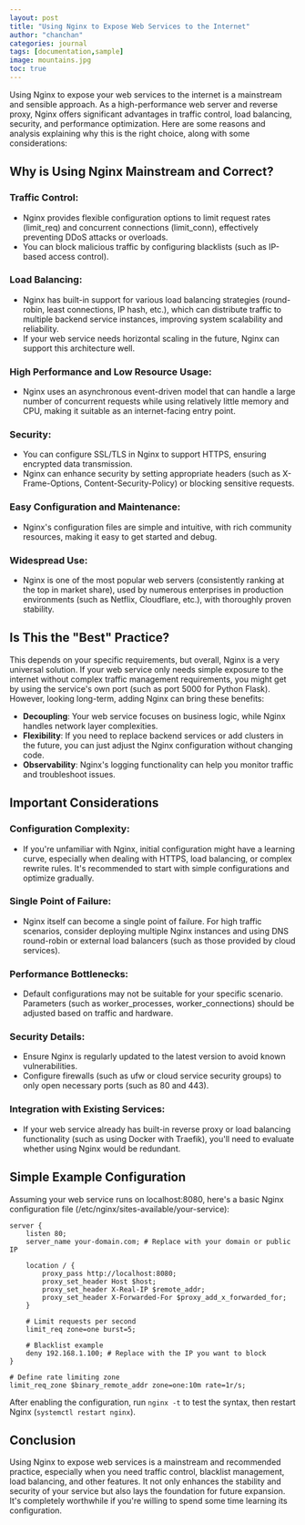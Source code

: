 ```yaml
---
layout: post
title: "Using Nginx to Expose Web Services to the Internet"
author: "chanchan"
categories: journal
tags: [documentation,sample]
image: mountains.jpg
toc: true
---
```


Using Nginx to expose your web services to the internet is a mainstream and sensible approach. As a high-performance web server and reverse proxy, Nginx offers significant advantages in traffic control, load balancing, security, and performance optimization. Here are some reasons and analysis explaining why this is the right choice, along with some considerations:

## Why is Using Nginx Mainstream and Correct?

### Traffic Control:
- Nginx provides flexible configuration options to limit request rates (limit_req) and concurrent connections (limit_conn), effectively preventing DDoS attacks or overloads.
- You can block malicious traffic by configuring blacklists (such as IP-based access control).

### Load Balancing:
- Nginx has built-in support for various load balancing strategies (round-robin, least connections, IP hash, etc.), which can distribute traffic to multiple backend service instances, improving system scalability and reliability.
- If your web service needs horizontal scaling in the future, Nginx can support this architecture well.

### High Performance and Low Resource Usage:
- Nginx uses an asynchronous event-driven model that can handle a large number of concurrent requests while using relatively little memory and CPU, making it suitable as an internet-facing entry point.

### Security:
- You can configure SSL/TLS in Nginx to support HTTPS, ensuring encrypted data transmission.
- Nginx can enhance security by setting appropriate headers (such as X-Frame-Options, Content-Security-Policy) or blocking sensitive requests.

### Easy Configuration and Maintenance:
- Nginx's configuration files are simple and intuitive, with rich community resources, making it easy to get started and debug.

### Widespread Use:
- Nginx is one of the most popular web servers (consistently ranking at the top in market share), used by numerous enterprises in production environments (such as Netflix, Cloudflare, etc.), with thoroughly proven stability.

## Is This the "Best" Practice?

This depends on your specific requirements, but overall, Nginx is a very universal solution. If your web service only needs simple exposure to the internet without complex traffic management requirements, you might get by using the service's own port (such as port 5000 for Python Flask). However, looking long-term, adding Nginx can bring these benefits:

- **Decoupling**: Your web service focuses on business logic, while Nginx handles network layer complexities.
- **Flexibility**: If you need to replace backend services or add clusters in the future, you can just adjust the Nginx configuration without changing code.
- **Observability**: Nginx's logging functionality can help you monitor traffic and troubleshoot issues.

## Important Considerations

### Configuration Complexity:
- If you're unfamiliar with Nginx, initial configuration might have a learning curve, especially when dealing with HTTPS, load balancing, or complex rewrite rules. It's recommended to start with simple configurations and optimize gradually.

### Single Point of Failure:
- Nginx itself can become a single point of failure. For high traffic scenarios, consider deploying multiple Nginx instances and using DNS round-robin or external load balancers (such as those provided by cloud services).

### Performance Bottlenecks:
- Default configurations may not be suitable for your specific scenario. Parameters (such as worker_processes, worker_connections) should be adjusted based on traffic and hardware.

### Security Details:
- Ensure Nginx is regularly updated to the latest version to avoid known vulnerabilities.
- Configure firewalls (such as ufw or cloud service security groups) to only open necessary ports (such as 80 and 443).

### Integration with Existing Services:
- If your web service already has built-in reverse proxy or load balancing functionality (such as using Docker with Traefik), you'll need to evaluate whether using Nginx would be redundant.

## Simple Example Configuration

Assuming your web service runs on localhost:8080, here's a basic Nginx configuration file (/etc/nginx/sites-available/your-service):

```nginx
server {
    listen 80;
    server_name your-domain.com; # Replace with your domain or public IP

    location / {
        proxy_pass http://localhost:8080;
        proxy_set_header Host $host;
        proxy_set_header X-Real-IP $remote_addr;
        proxy_set_header X-Forwarded-For $proxy_add_x_forwarded_for;
    }

    # Limit requests per second
    limit_req zone=one burst=5;

    # Blacklist example
    deny 192.168.1.100; # Replace with the IP you want to block
}

# Define rate limiting zone
limit_req_zone $binary_remote_addr zone=one:10m rate=1r/s;
```

After enabling the configuration, run `nginx -t` to test the syntax, then restart Nginx (`systemctl restart nginx`).

## Conclusion

Using Nginx to expose web services is a mainstream and recommended practice, especially when you need traffic control, blacklist management, load balancing, and other features. It not only enhances the stability and security of your service but also lays the foundation for future expansion. It's completely worthwhile if you're willing to spend some time learning its configuration. 